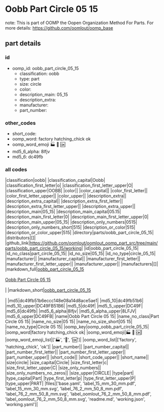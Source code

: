 # Oobb Part Circle 05 15  

note: This is part of OOMP the Oopen Organization Method For Parts. For more details: https://github.com/oomlout/oomp_base

##  part details





### id
* oomp_id: oobb_part_circle_05_15
  * classification: oobb
  * type: part
  * size: circle
  * color: 
  * description_main: 05_15
  * description_extra: 
  * manufacturer: 
  * part_number: 

### other_codes
* short_code: 
* oomp_word: factory hatching_chick ok
* oomp_word_emoji :factory: :hatching_chick: :ok:
* md5_6_alpha: 8lfjv
* md5_6: dc49fb

### all codes 
|classification|oobb|
|classification_capital|Oobb|
|classification_first_letter|o|
|classification_first_letter_upper|O|
|classification_upper|OOBB|
|color||
|color_capital||
|color_first_letter||
|color_first_letter_upper||
|color_upper||
|description_extra||
|description_extra_capital||
|description_extra_first_letter||
|description_extra_first_letter_upper||
|description_extra_upper||
|description_main|05_15|
|description_main_capital|05.15|
|description_main_first_letter|0|
|description_main_first_letter_upper|0|
|description_main_upper|05_15|
|description_only_numbers|0515|
|description_only_numbers_short|515|
|description_or_color|515|
|description_or_color_upper|515|
|directory|parts/oobb_part_circle_05_15|
|distributors|[]|
|github_link|https://github.com/oomlout/oomlout_oomp_part_src/tree/main/parts/oobb_part_circle_05_15/working|
|id|oobb_part_circle_05_15|
|id_no_class|part_circle_05_15|
|id_no_size|05_15|
|id_no_type|circle_05_15|
|manufacturer||
|manufacturer_capital||
|manufacturer_first_letter||
|manufacturer_first_letter_upper||
|manufacturer_upper||
|manufacturers|[]|
|markdown_full|[oobb_part_circle_05_15](https://github.com/oomlout/oomlout_oomp_part_src/tree/main/parts/oobb_part_circle_05_15/working)<br>[](https://github.com/oomlout/oomlout_oomp_part_src/tree/main/parts/oobb_part_circle_05_15/working)<br>[Oobb Part Circle 05 15](https://github.com/oomlout/oomlout_oomp_part_src/tree/main/parts/oobb_part_circle_05_15/working)<br><br>|
|markdown_short|[oobb_part_circle_05_15](https://github.com/oomlout/oomlout_oomp_part_src/tree/main/parts/oobb_part_circle_05_15/working)<br><br>|
|md5|dc49fb51b6eccc148e08a14d8ace5ae1|
|md5_10|dc49fb51b6|
|md5_10_upper|DC49FB51B6|
|md5_5|dc49f|
|md5_5_upper|DC49F|
|md5_6|dc49fb|
|md5_6_alpha|8lfjv|
|md5_6_alpha_upper|8LFJV|
|md5_6_upper|DC49FB|
|name|Oobb Part Circle 05 15|
|name_no_class|Part Circle 05 15|
|name_no_size|05 15|
|name_no_size_short|05 15|
|name_no_type|Circle 05 15|
|oomp_key|oomp_oobb_part_circle_05_15|
|oomp_word|factory hatching_chick ok|
|oomp_word_emoji|:factory: :hatching_chick: :ok:|
|oomp_word_emoji_list|[':factory:', ':hatching_chick:', ':ok:']|
|oomp_word_list|['factory', 'hatching_chick', 'ok']|
|part_number||
|part_number_capital||
|part_number_first_letter||
|part_number_first_letter_upper||
|part_number_upper||
|short_code||
|short_code_upper||
|short_name||
|size|circle|
|size_capital|Circle|
|size_first_letter|c|
|size_first_letter_upper|C|
|size_only_numbers||
|size_only_numbers_no_zeros||
|size_upper|CIRCLE|
|type|part|
|type_capital|Part|
|type_first_letter|p|
|type_first_letter_upper|P|
|type_upper|PART|
|files|['base.yaml', 'label_15_mm_30_mm.pdf', 'label_15_mm_30_mm.svg', 'label_76_2_mm_50_8_mm.pdf', 'label_76_2_mm_50_8_mm.svg', 'label_oomlout_76_2_mm_50_8_mm.pdf', 'label_oomlout_76_2_mm_50_8_mm.svg', 'readme.md', 'working.json', 'working.yaml']|
